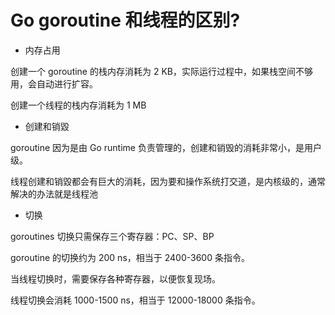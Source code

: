 # Go goroutine 和线程的区别?

+ 内存占用

创建一个 goroutine 的栈内存消耗为 2 KB，实际运行过程中，如果栈空间不够用，会自动进行扩容。

创建一个线程的栈内存消耗为 1 MB

+ 创建和销毀

goroutine 因为是由 Go runtime 负责管理的，创建和销毁的消耗非常小，是用户级。

线程创建和销毀都会有巨大的消耗，因为要和操作系统打交道，是内核级的，通常解决的办法就是线程池

+ 切换

goroutines 切换只需保存三个寄存器：PC、SP、BP

goroutine 的切换约为 200 ns，相当于 2400-3600 条指令。

当线程切换时，需要保存各种寄存器，以便恢复现场。

线程切换会消耗 1000-1500 ns，相当于 12000-18000 条指令。